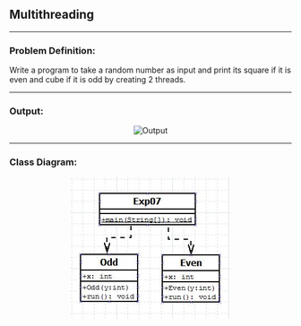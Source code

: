 ## Multithreading

-----------------------------------------
### Problem Definition:
Write a program to take a random number as input and print its square if it is even and cube if it is odd by creating 2 threads. 

------------------------------------------
### Output:
<p align="center">
    <img src="./output.jpg" alt="Output">
</p>

------------------------------------------
### Class Diagram:
<p align="center">
 <img src="./class_diagram.jpg" alt="Class Diagram">
</p>

